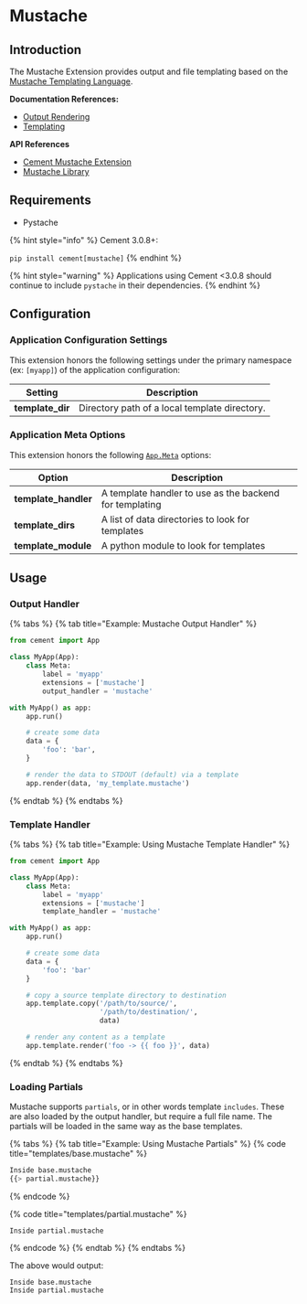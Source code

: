 # Mustache

## Introduction

The Mustache Extension provides output and file templating based on the [Mustache Templating Language](http://mustache.github.com/).

**Documentation References:**

* [Output Rendering](../core-foundation/output-rendering.md)
* [Templating](../core-foundation/templating.md)

**API References**

* [Cement Mustache Extension](https://cement.readthedocs.io/en/3.0/api/ext/ext\_mustache/)
* [Mustache Library](http://mustache.github.io/)

## Requirements

* Pystache

{% hint style="info" %}
Cement 3.0.8+:

`pip install cement[mustache]`
{% endhint %}

{% hint style="warning" %}
Applications using Cement <3.0.8 should continue to include `pystache` in their dependencies.
{% endhint %}

## Configuration

### **Application Configuration Settings**

This extension honors the following settings under the primary namespace (ex: `[myapp]`) of the application configuration:

| **Setting**       | **Description**                               |
| ----------------- | --------------------------------------------- |
| **template\_dir** | Directory path of a local template directory. |

### **Application Meta Options**

This extension honors the following [`App.Meta`](http://cement.readthedocs.io/en/3.0/api/core/foundation/?highlight=app.meta#cement.core.foundation.App.Meta) options:

| **Option**            | **Description**                                         |
| --------------------- | ------------------------------------------------------- |
| **template\_handler** | A template handler to use as the backend for templating |
| **template\_dirs**    | A list of data directories to look for templates        |
| **template\_module**  | A python module to look for templates                   |

## Usage

### Output Handler

{% tabs %}
{% tab title="Example: Mustache Output Handler" %}
```python
from cement import App

class MyApp(App):
    class Meta:
        label = 'myapp'
        extensions = ['mustache']
        output_handler = 'mustache'

with MyApp() as app:
    app.run()

    # create some data
    data = {
        'foo': 'bar',
    }

    # render the data to STDOUT (default) via a template
    app.render(data, 'my_template.mustache')
```
{% endtab %}
{% endtabs %}

### **Template Handler**

{% tabs %}
{% tab title="Example: Using Mustache Template Handler" %}
```python
from cement import App

class MyApp(App):
    class Meta:
        label = 'myapp'
        extensions = ['mustache']
        template_handler = 'mustache'

with MyApp() as app:
    app.run()

    # create some data
    data = {
        'foo': 'bar'
    }

    # copy a source template directory to destination
    app.template.copy('/path/to/source/', 
                      '/path/to/destination/', 
                      data)

    # render any content as a template
    app.template.render('foo -> {{ foo }}', data)
```
{% endtab %}
{% endtabs %}

### Loading Partials

Mustache supports `partials`, or in other words template `includes`. These are also loaded by the output handler, but require a full file name. The partials will be loaded in the same way as the base templates.

{% tabs %}
{% tab title="Example: Using Mustache Partials" %}
{% code title="templates/base.mustache" %}
```python
Inside base.mustache
{{> partial.mustache}}
```
{% endcode %}

{% code title="templates/partial.mustache" %}
```
Inside partial.mustache
```
{% endcode %}
{% endtab %}
{% endtabs %}

The above would output:

```
Inside base.mustache
Inside partial.mustache
```
